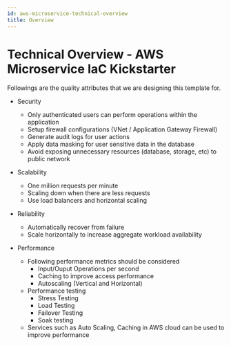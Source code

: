 ```yaml
---
id: aws-microservice-technical-overview
title: Overview
---
```


# Technical Overview - AWS Microservice IaC Kickstarter

Followings are the quality attributes that we are designing this template for.

- Security

  - Only authenticated users can perform operations within the application
  - Setup firewall configurations (VNet / Application Gateway Firewall)
  - Generate audit logs for user actions
  - Apply data masking for user sensitive data in the database
  - Avoid exposing unnecessary resources (database, storage, etc) to public network

- Scalability

  - One million requests per minute
  - Scaling down when there are less requests
  - Use load balancers and horizontal scaling

- Reliability

  - Automatically recover from failure
  - Scale horizontally to increase aggregate workload availability

- Performance
  - Following performance metrics should be considered
    - Input/Ouput Operations per second
    - Caching to improve access performance
    - Autoscaling (Vertical and Horizontal)
  - Performance testing
    - Stress Testing
    - Load Testing
    - Failover Testing
    - Soak testing
  - Services such as Auto Scaling, Caching in AWS cloud can be used to improve performance
